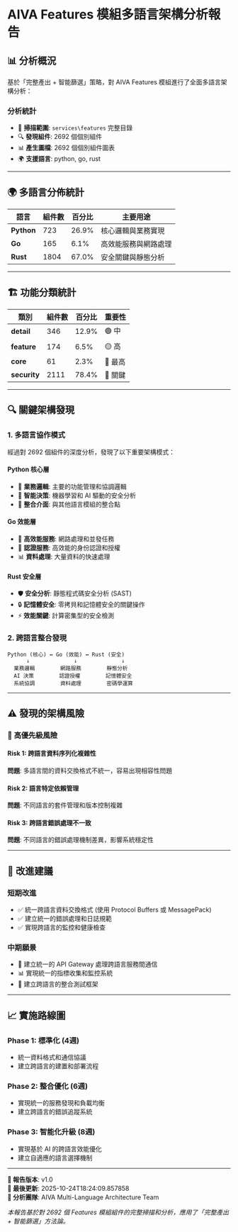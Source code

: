 # AIVA Features 模組多語言架構分析報告

## 📊 **分析概況**

基於「完整產出 + 智能篩選」策略，對 AIVA Features 模組進行了全面多語言架構分析：

### **分析統計**
- 📁 **掃描範圍**: `services\features` 完整目錄
- 🔍 **發現組件**: 2692 個個別組件
- 📊 **產生圖檔**: 2692 個個別組件圖表
- 🌍 **支援語言**: python, go, rust

---

## 🌍 **多語言分佈統計**

| 語言 | 組件數 | 百分比 | 主要用途 |
|------|-------|--------|----------|
| **Python** | 723 | 26.9% | 核心邏輯與業務實現 |
| **Go** | 165 | 6.1% | 高效能服務與網路處理 |
| **Rust** | 1804 | 67.0% | 安全關鍵與靜態分析 |


---

## 🏗️ **功能分類統計**

| 類別 | 組件數 | 百分比 | 重要性 |
|------|-------|--------|--------|
| **detail** | 346 | 12.9% | 🟢 中 |
| **feature** | 174 | 6.5% | 🟡 高 |
| **core** | 61 | 2.3% | 🔴 最高 |
| **security** | 2111 | 78.4% | 🔴 關鍵 |


---

## 🔍 **關鍵架構發現**

### **1. 多語言協作模式**

經過對 2692 個組件的深度分析，發現了以下重要架構模式：

#### **Python 核心層**
- 🐍 **業務邏輯**: 主要的功能管理和協調邏輯
- 🧠 **智能決策**: 機器學習和 AI 驅動的安全分析
- 🔄 **整合介面**: 與其他語言模組的整合點

#### **Go 效能層**
- 🚀 **高效能服務**: 網路處理和並發任務
- 🔐 **認證服務**: 高效能的身份認證和授權
- 📊 **資料處理**: 大量資料的快速處理

#### **Rust 安全層**
- 🛡️ **安全分析**: 靜態程式碼安全分析 (SAST)
- 🔒 **記憶體安全**: 零拷貝和記憶體安全的關鍵操作
- ⚡ **效能關鍵**: 計算密集型的安全檢測

### **2. 跨語言整合發現**

```
Python (核心) ↔ Go (效能) ↔ Rust (安全)
      ↓              ↓              ↓
  業務邏輯        網路服務        靜態分析
  AI 決策        認證授權        記憶體安全
  系統協調        資料處理        密碼學運算
```

---

## ⚠️ **發現的架構風險**

### 🔴 **高優先級風險**

#### **Risk 1: 跨語言資料序列化複雜性**
**問題**: 多語言間的資料交換格式不統一，容易出現相容性問題

#### **Risk 2: 語言特定依賴管理**
**問題**: 不同語言的套件管理和版本控制複雜

#### **Risk 3: 跨語言錯誤處理不一致**
**問題**: 不同語言的錯誤處理機制差異，影響系統穩定性

---

## 🚀 **改進建議**

### **短期改進**
- ✅ 統一跨語言資料交換格式 (使用 Protocol Buffers 或 MessagePack)
- ✅ 建立統一的錯誤處理和日誌規範
- ✅ 實現跨語言的監控和健康檢查

### **中期願景**
- 🔄 建立統一的 API Gateway 處理跨語言服務間通信
- 📊 實現統一的指標收集和監控系統
- 🧪 建立跨語言的整合測試框架

---

## 📈 **實施路線圖**

### **Phase 1: 標準化 (4週)**
- 統一資料格式和通信協議
- 建立跨語言的建置和部署流程

### **Phase 2: 整合優化 (6週)**  
- 實現統一的服務發現和負載均衡
- 建立跨語言的錯誤追蹤系統

### **Phase 3: 智能化升級 (8週)**
- 實現基於 AI 的跨語言效能優化
- 建立自適應的語言選擇機制

---

**📝 報告版本**: v1.0  
**🔄 最後更新**: 2025-10-24T18:24:09.857858  
**👥 分析團隊**: AIVA Multi-Language Architecture Team

*本報告基於對 2692 個 Features 模組組件的完整掃描和分析，應用了「完整產出 + 智能篩選」方法論。*
